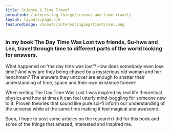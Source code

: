 ```yaml
---
title: Science & Time Travel
permalink: /interesting-things/science-and-time-travel/
layout: layouts/page.njk
featuredimage: /assets/interestingimg/timetravel.png
---
```

### In my book The Day Time Was Lost two friends, Su-hwa and Leo, travel through time to different parts of the world looking for answers.

What happened on ‘the day time was lost’? How does somebody even lose time? And why are they being chased by a mysterious old woman and her henchmen? The answers they uncover are enough to shatter their understanding of time, space and their own existence forever!​

When writing The Day Time Was Lost I was inspired by real life theoretical physics and how at times it can feel utterly mind-boggling for someone new to it. Proven theories that sound like pure sci-fi inform our understanding of the universe while at the same time making it feel magical and awesome.

Soon, I hope to post some articles on the research I did for this book and some of the things that amazed, interested and inspired me.
